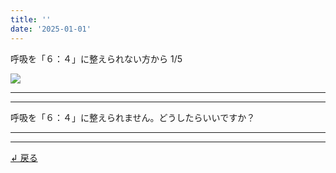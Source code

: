 ```yaml
---
title: ''
date: '2025-01-01'
---
```

呼吸を「６：４」に整えられない方から 1/5

![](/images/03b.jpg)
***
***
呼吸を「６：４」に整えられません。どうしたらいいですか？
***
***
[ ↲ 戻る ](/posts/3)
